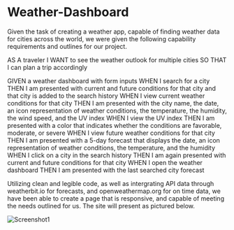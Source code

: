 # Weather-Dashboard

Given the task of creating a weather app, capable of finding weather data for cities across the world, we were given the following capability requirements and outlines for our project.

AS A traveler
I WANT to see the weather outlook for multiple cities
SO THAT I can plan a trip accordingly

GIVEN a weather dashboard with form inputs
WHEN I search for a city
THEN I am presented with current and future conditions for that city and that city is added to the search history
WHEN I view current weather conditions for that city
THEN I am presented with the city name, the date, an icon representation of weather conditions, the temperature, the humidity, the wind speed, and the UV index
WHEN I view the UV index
THEN I am presented with a color that indicates whether the conditions are favorable, moderate, or severe
WHEN I view future weather conditions for that city
THEN I am presented with a 5-day forecast that displays the date, an icon representation of weather conditions, the temperature, and the humidity
WHEN I click on a city in the search history
THEN I am again presented with current and future conditions for that city
WHEN I open the weather dashboard
THEN I am presented with the last searched city forecast


Utilizing clean and legible code, as well as intergrating API data through weatherbit.io for forecasts, and openweathermap.org for on time data, we have been able to create a page that is responsive, and capable of meeting the needs outlined for us. 
The site will present as pictured below.

![Screenshot1](./assets/images/.png)
